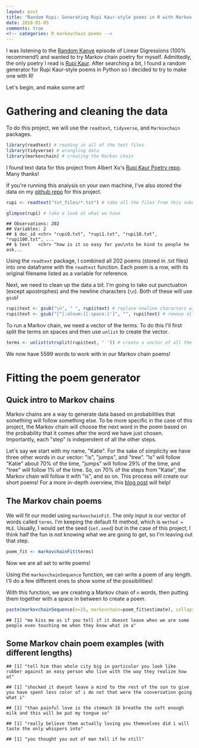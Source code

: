 ```yaml
---
layout: post
title: "Random Rupi: Generating Rupi Kaur-style poems in R with Markov chains"
date: 2018-01-05
comments: true
<!-- categories: R markovchain poems -->
---
```


I was listening to the [Random Kanye](http://lineardigressions.com/episodes/2017/12/24/re-release-random-kanye) episode of Linear Digressions (100% recommend!) and wanted to try Markov chain poetry for myself. Admittedly, the only poetry I read is [Rupi Kaur](https://rupikaur.com/). After searching a bit, I found a random generator for Rupi Kaur-style poems in Python so I decided to try to make one with R!

Let's begin, and make some art!

Gathering and cleaning the data
===============================

To do this project, we will use the `readtext`, `tidyverse`, and `Markovchain` packages.

``` r
library(readtext) # reading in all of the text files
library(tidyverse) # wrangling data
library(markovchain) # creating the Markov chain
```

I found text data for this project from Albert Xu's [Rupi Kaur Poetry repo](https://github.com/albertkx/rupi-kaur-poetry). Many thanks!

If you're running this analysis on your own machine, I've also stored the data on my [github repo](https://github.com/katiejolly/blog/tree/gh-pages/_preposts/rupi_kaur) for this project.

``` r
rupi <- readtext("txt_files/*.txt") # take all the files from this subdirectory

glimpse(rupi) # take a look at what we have
```

    ## Observations: 202
    ## Variables: 2
    ## $ doc_id <chr> "rupi0.txt", "rupi1.txt", "rupi10.txt", "rupi100.txt", ...
    ## $ text   <chr> "how is it so easy for you\nto be kind to people he ask...

Using the `readtext` package, I combined all 202 poems (stored in .txt files) into one dataframe with the `readtext` function. Each poem is a row, with its original filename listed as a variable for reference.

Next, we need to clean up the data a bit. I'm going to take out punctuation (except apostrophes) and the newline characters (`\n`). Both of these will use `gsub`!

``` r
rupi$text <- gsub("\n", " ", rupi$text) # replace newline characters with a space
rupi$text <- gsub("[^[:alnum:][:space:]']", "", rupi$text) # remove all punctuation
```

To run a Markov chain, we need a vector of the terms. To do this I'll first split the terms on spaces and then use `unlist` to create the vector.

``` r
terms <- unlist(strsplit(rupi$text, ' ')) # create a vector of all the words from the poems, split on spaces
```

We now have 5599 words to work with in our Markov chain poems!

Fitting the poem generator
==========================

Quick intro to Markov chains
----------------------------

Markov chains are a way to generate data based on probabilities that something will follow something else. To be more specific in the case of this project, the Markov chain will choose the next word in the poem based on the probability that it comes after the word we have just chosen. Importantly, each "step" is independent of all the other steps.

Let's say we start with my name, "Katie". For the sake of simplicity we have three other words in our vector: "is", "jumps", and "tree". "Is" will follow "Katie" about 70% of the time, "jumps" will follow 29% of the time, and "tree" will follow 1% of the time. So, on 70% of the steps from "Katie", the Markov chain will follow it with "is", and so on. This process will create our short poems! For a more in-depth overview, this [blog post](http://techeffigytutorials.blogspot.com/2015/01/markov-chains-explained.html) will help!

The Markov chain poems
----------------------

We will fit our model using `markovchainFit`. The only input is our vector of words called `terms`. I'm keeping the default fit method, which is `method = MLE`. Usually, I would set the seed (`set.seed`) but in the case of this project, I think half the fun is not knowing what we are going to get, so I'm leaving out that step.

``` r
poem_fit <- markovchainFit(terms)
```

Now we are all set to write poems!

Using the `markovchainSequence` function, we can write a poem of any length. I'll do a few different ones to show some of the possibilities!

With this function, we are creating a Markov chain of `n` words, then putting them together with a space in between to create a poem.

``` r
paste(markovchainSequence(n=25, markovchain=poem_fit$estimate), collapse=' ')
```

    ## [1] "me kiss me as if you tell if it doesnt leave when we are some people even touching me when they know what im a"

Some Markov chain poem examples (with different lengths)
--------------------------------------------------------

    ## [1] "tell him than whole city big in particular you look like rubber against an easy person who live with the way they realize how at"

    ## [1] "shocked it doesnt leave a mind to the rest of the sun to give you have spent less color of i do not that were the conversation going what i"

    ## [1] "than painful love is the stomach 16 breathe the soft enough milk and this will be put my tongue so"

    ## [1] "really believe them actually loving you themselves did i will taste the only whispers into"

    ## [1] "you thought you out of man tell if he still"
